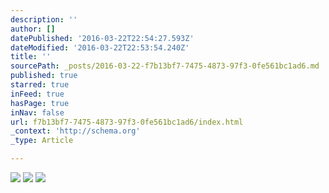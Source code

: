 ```yaml
---
description: ''
author: []
datePublished: '2016-03-22T22:54:27.593Z'
dateModified: '2016-03-22T22:53:54.240Z'
title: ''
sourcePath: _posts/2016-03-22-f7b13bf7-7475-4873-97f3-0fe561bc1ad6.md
published: true
starred: true
inFeed: true
hasPage: true
inNav: false
url: f7b13bf7-7475-4873-97f3-0fe561bc1ad6/index.html
_context: 'http://schema.org'
_type: Article

---
```

![](https://the-grid-user-content.s3-us-west-2.amazonaws.com/7029390c-5a70-4922-84f6-4a4bc1602a55.png)
![](https://the-grid-user-content.s3-us-west-2.amazonaws.com/f4ae030e-befa-48a4-8f1f-8ebd3fc0aa2c.png)
![](https://the-grid-user-content.s3-us-west-2.amazonaws.com/52f84a74-ccde-43e0-8859-4f89f05bc5df.png)